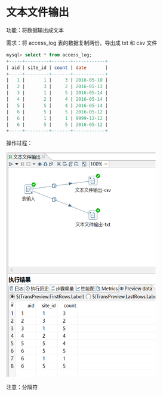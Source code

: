 # 文本文件输出

功能：将数据输出成文本

需求：将 access_log 表的数据复制两份，导出成 txt 和 csv 文件

```sql
mysql> select * from access_log;
+-----+---------+-------+------------+
| aid | site_id | count | date       |
+-----+---------+-------+------------+
|   1 |       1 |     3 | 2016-05-10 |
|   2 |       3 |     2 | 2016-05-13 |
|   3 |       1 |     5 | 2016-05-14 |
|   4 |       2 |     4 | 2016-05-14 |
|   5 |       5 |     4 | 2016-05-14 |
|   6 |       5 |     5 | 2016-05-12 |
|   6 |       1 |     1 | 9999-12-12 |
|   6 |       5 |     5 | 2016-05-12 |
+-----+---------+-------+------------+
```

操作过程：

<img src="../image/kettle文本输出01.png" alt="kettle文本输出01" height="600" width="400" >

注意：分隔符